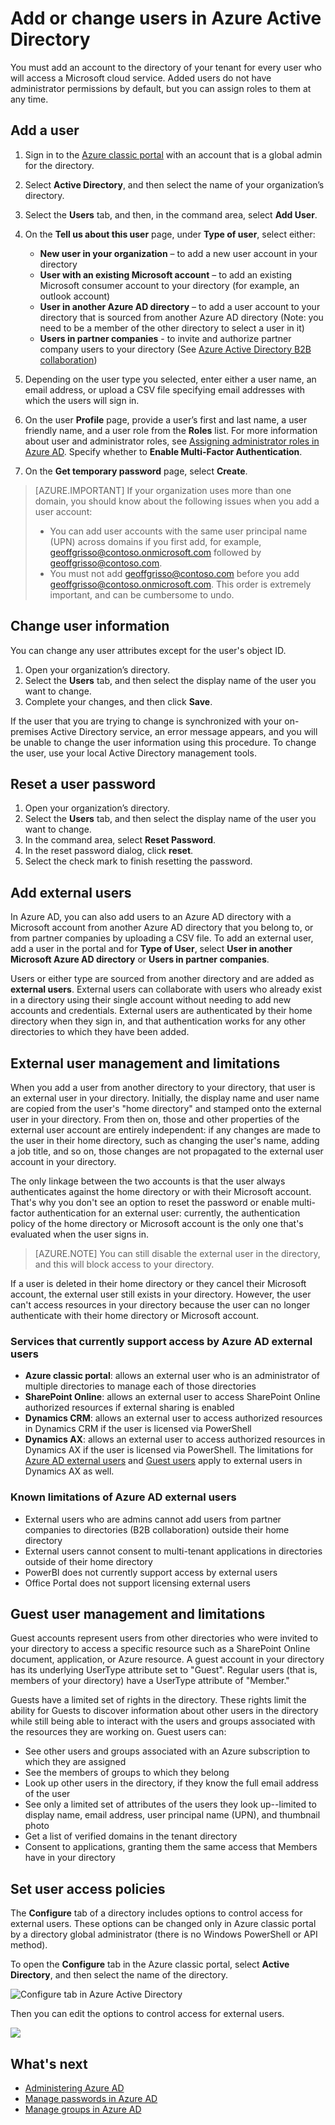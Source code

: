 <properties
	pageTitle="Add users or change user information in Azure Active Directory | Microsoft Azure"
	description="Explains how to Add users or change user information in Azure Active Directory, including external and guest users."
	services="active-directory"
	documentationCenter=""
	authors="curtand"
	manager="stevenpo"
	editor=""/>

<tags
	ms.service="active-directory"
	ms.workload="identity"
	ms.tgt_pltfrm="na"
	ms.devlang="na"
	ms.topic="get-started-article"
	ms.date="03/31/2016"
	ms.author="curtand;viviali"/>

# Add or change users in Azure Active Directory

You must add an account to the directory of your tenant for every user who will access a Microsoft cloud service. Added users do not have administrator permissions by default, but you can assign roles to them at any time.

## Add a user

1. Sign in to the [Azure classic portal](https://manage.windowsazure.com) with an account that is a global admin for the directory.
2. Select **Active Directory**, and then select the name of your organization’s directory.
3. Select the **Users** tab, and then, in the command area, select **Add User**.
4. On the **Tell us about this user** page, under **Type of user**, select either:

	- **New user in your organization** – to add a new user account in your directory
	- **User with an existing Microsoft account** – to add an existing Microsoft consumer account to your directory (for example, an outlook account)
	- **User in another Azure AD directory** – to add a user account to your directory that is sourced from another Azure AD directory (Note: you need to be a member of the other directory to select a user in it)
	- **Users in partner companies** - to invite and authorize partner company users to your directory (See [Azure Active Directory B2B collaboration](active-directory-b2b-what-is-azure-ad-b2b.md))


5. Depending on the user type you selected, enter either a user name, an email address, or upload a CSV file specifying email addresses with which the users will sign in.
6. On the user **Profile** page, provide a user’s first and last name, a user friendly name, and a user role from the **Roles** list. For more information about user and administrator roles, see [Assigning administrator roles in Azure AD](active-directory-assign-admin-roles.md). Specify whether to **Enable Multi-Factor Authentication**.
7. On the **Get temporary password** page, select **Create**.

> [AZURE.IMPORTANT] If your organization uses more than one domain, you should know about the following issues when you add a user account:
>
> - You can add user accounts with the same user principal name (UPN) across domains if you first add, for example, geoffgrisso@contoso.onmicrosoft.com followed by geoffgrisso@contoso.com.
> - You must not add geoffgrisso@contoso.com before you add geoffgrisso@contoso.onmicrosoft.com. This order is extremely important, and can be cumbersome to undo.

## Change user information

You can change any user attributes except for the user's object ID.

1. Open your organization’s directory.
2. Select the **Users** tab, and then select the display name of the user you want to change.
3. Complete your changes, and then click **Save**.

If the user that you are trying to change is synchronized with your on-premises Active Directory service, an error message appears, and you will be unable to change the user information using this procedure. To change the user, use your local Active Directory management tools.

## Reset a user password

1. Open your organization’s directory.
2. Select the **Users** tab, and then select the display name of the user you want to change.
3. In the command area, select **Reset Password**.
4. In the reset password dialog, click **reset**.
5. Select the check mark to finish resetting the password.

## Add external users

In Azure AD, you can also add users to an Azure AD directory with a Microsoft account from another Azure AD directory that you belong to, or from partner companies by uploading a CSV file. To add an external user, add a user in the portal and for **Type of User**, select **User in another Microsoft Azure AD directory** or **Users in partner companies**.

Users or either type are sourced from another directory and are added as **external users**. External users can collaborate with users who already exist in a directory using their single account without needing to add new accounts and credentials. External users are authenticated by their home directory when they sign in, and that authentication works for any other directories to which they have been added.

## External user management and limitations

When you add a user from another directory to your directory, that user is an external user in your directory. Initially, the display name and user name are copied from the user's "home directory" and stamped onto the external user in your directory. From then on, those and other properties of the external user account are entirely independent: if any changes are made to the user in their home directory, such as changing the user's name, adding a job title, and so on, those changes are not propagated to the external user account in your directory.

The only linkage between the two accounts is that the user always authenticates against the home directory or with their Microsoft account. That's why you don't see an option to reset the password or enable multi-factor authentication for an external user: currently, the authentication policy of the home directory or Microsoft account is the only one that's evaluated when the user signs in.

> [AZURE.NOTE]
> You can still disable the external user in the directory, and this will block access to your directory.

If a user is deleted in their home directory or they cancel their Microsoft account, the external user still exists in your directory. However, the user can't access resources in your directory because the user can no longer authenticate with their home directory or Microsoft account.

### Services that currently support access by Azure AD external users

- **Azure classic portal**: allows an external user who is an administrator of multiple directories to manage each of those directories
- **SharePoint Online**: allows an external user to access SharePoint Online authorized resources if external sharing is enabled
- **Dynamics CRM**: allows an external user to access authorized resources in Dynamics CRM if the user is licensed via PowerShell
- **Dynamics AX**: allows an external user to access authorized resources in Dynamics AX if the user is licensed via PowerShell. The limitations for [Azure AD external users](#known-limitations-of-azure-ad-external-users) and [Guest users](#guest-user-management-and-limitations) apply to external users in Dynamics AX as well.

### Known limitations of Azure AD external users

- External users who are admins cannot add users from partner companies to directories (B2B collaboration) outside their home directory
- External users cannot consent to multi-tenant applications in directories outside of their home directory
- PowerBI does not currently support access by external users
- Office Portal does not support licensing external users

## Guest user management and limitations

Guest accounts represent users from other directories who were invited to your directory to access a specific resource such as a SharePoint Online document, application, or Azure resource.
A guest account in your directory has its underlying UserType attribute set to "Guest". Regular users (that is, members of your directory) have a UserType attribute of "Member."

Guests have a limited set of rights in the directory. These rights limit the ability for Guests to discover information about other users in the directory while still being able to interact with the users and groups associated with the resources they are working on. Guest users can:

- See other users and groups associated with an Azure subscription to which they are assigned
- See the members of groups to which they belong
- Look up other users in the directory, if they know the full email address of the user
- See only a limited set of attributes of the users they look up--limited to display name, email address, user principal name (UPN), and thumbnail photo
- Get a list of verified domains in the tenant directory
- Consent to applications, granting them the same access that Members have in your directory

## Set user access policies

The **Configure** tab of a directory includes options to control access for external users. These options can be changed only in Azure classic portal by a directory global administrator (there is no Windows PowerShell or API method).

To open the **Configure** tab in the Azure classic portal, select **Active Directory**, and then select the name of the directory.

![Configure tab in Azure Active Directory][1]

Then you can edit the options to control access for external users.

![][2]


## What's next

- [Administering Azure AD](active-directory-administer.md)
- [Manage passwords in Azure AD](active-directory-manage-passwords.md)
- [Manage groups in Azure AD](active-directory-manage-groups.md)

<!--Image references-->
[1]: ./media/active-directory-create-users/RBACDirConfigTab.png
[2]: ./media/active-directory-create-users/RBACGuestAccessControls.png
